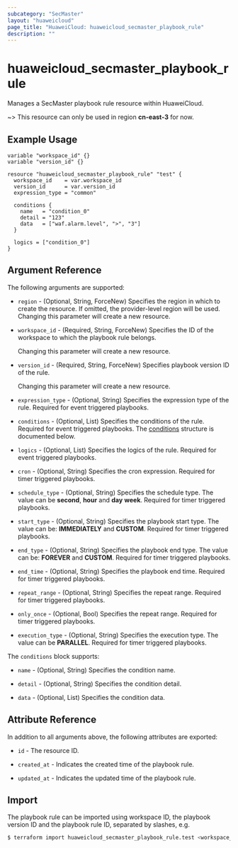 ```yaml
---
subcategory: "SecMaster"
layout: "huaweicloud"
page_title: "HuaweiCloud: huaweicloud_secmaster_playbook_rule"
description: ""
---
```


# huaweicloud_secmaster_playbook_rule

Manages a SecMaster playbook rule resource within HuaweiCloud.

~> This resource can only be used in region **cn-east-3** for now.

## Example Usage

```hcl
variable "workspace_id" {}
variable "version_id" {}

resource "huaweicloud_secmaster_playbook_rule" "test" {
  workspace_id    = var.workspace_id
  version_id      = var.version_id
  expression_type = "common"

  conditions {
    name   = "condition_0"
    detail = "123"
    data   = ["waf.alarm.level", ">", "3"]
  }

  logics = ["condition_0"]
}
```

## Argument Reference

The following arguments are supported:

* `region` - (Optional, String, ForceNew) Specifies the region in which to create the resource.
  If omitted, the provider-level region will be used. Changing this parameter will create a new resource.

* `workspace_id` - (Required, String, ForceNew) Specifies the ID of the workspace to which the playbook rule belongs.

  Changing this parameter will create a new resource.

* `version_id` - (Required, String, ForceNew) Specifies playbook version ID of the rule.

  Changing this parameter will create a new resource.

* `expression_type` - (Optional, String) Specifies the expression type of the rule.
  Required for event triggered playbooks.

* `conditions` - (Optional, List) Specifies the conditions of the rule.
  Required for event triggered playbooks.
The [conditions](#PlaybookRule_ConditionItem) structure is documented below.

* `logics` - (Optional, List) Specifies the logics of the rule.
  Required for event triggered playbooks.

* `cron` - (Optional, String) Specifies the cron expression.
  Required for timer triggered playbooks.

* `schedule_type` - (Optional, String) Specifies the schedule type.
  The value can be **second**, **hour** and **day** **week**. Required for timer triggered playbooks.

* `start_type` - (Optional, String) Specifies the playbook start type.
  The value can be: **IMMEDIATELY** and **CUSTOM**. Required for timer triggered playbooks.

* `end_type` - (Optional, String) Specifies the playbook end type.
  The value can be: **FOREVER** and **CUSTOM**. Required for timer triggered playbooks.

* `end_time` - (Optional, String) Specifies the playbook end time.
  Required for timer triggered playbooks.

* `repeat_range` - (Optional, String) Specifies the repeat range.
  Required for timer triggered playbooks.

* `only_once` - (Optional, Bool) Specifies the repeat range.
  Required for timer triggered playbooks.

* `execution_type` - (Optional, String) Specifies the execution type.
  The value can be **PARALLEL**. Required for timer triggered playbooks.

<a name="PlaybookRule_ConditionItem"></a>
The `conditions` block supports:

* `name` - (Optional, String) Specifies the condition name.

* `detail` - (Optional, String) Specifies the condition detail.

* `data` - (Optional, List) Specifies the condition data.

## Attribute Reference

In addition to all arguments above, the following attributes are exported:

* `id` - The resource ID.

* `created_at` - Indicates the created time of the playbook rule.

* `updated_at` - Indicates the updated time of the playbook rule.

## Import

The playbook rule can be imported using  workspace ID, the playbook version ID and the playbook rule ID,
separated by slashes, e.g.

```bash
$ terraform import huaweicloud_secmaster_playbook_rule.test <workspace_id>/<playbook_version_id>/<playbook_rule_id>
```
